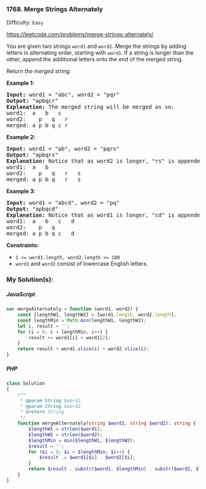 ### 1768. Merge Strings Alternately

Difficulty: `Easy`

https://leetcode.com/problems/merge-strings-alternately/



<p>You are given two strings <code>word1</code> and <code>word2</code>. Merge the strings by adding letters in alternating order, starting with <code>word1</code>. If a string is longer than the other, append the additional letters onto the end of the merged string.</p>
<p>Return <em>the merged string.</em></p>
<p><strong class="example">Example 1:</strong></p>
<pre><strong>Input:</strong> word1 = "abc", word2 = "pqr"
<strong>Output:</strong> "apbqcr"
<strong>Explanation:</strong>&nbsp;The merged string will be merged as so:
word1:  a   b   c
word2:    p   q   r
merged: a p b q c r
</pre>
<p><strong class="example">Example 2:</strong></p>
<pre><strong>Input:</strong> word1 = "ab", word2 = "pqrs"
<strong>Output:</strong> "apbqrs"
<strong>Explanation:</strong>&nbsp;Notice that as word2 is longer, "rs" is appended to the end.
word1:  a   b 
word2:    p   q   r   s
merged: a p b q   r   s
</pre>
<p><strong class="example">Example 3:</strong></p>
<pre><strong>Input:</strong> word1 = "abcd", word2 = "pq"
<strong>Output:</strong> "apbqcd"
<strong>Explanation:</strong>&nbsp;Notice that as word1 is longer, "cd" is appended to the end.
word1:  a   b   c   d
word2:    p   q 
merged: a p b q c   d
</pre>
<p><strong>Constraints:</strong></p>
<ul>
	<li><code>1 &lt;= word1.length, word2.length &lt;= 100</code></li>
	<li><code>word1</code> and <code>word2</code> consist of lowercase English letters.</li>
</ul>

### My Solution(s):

##### JavaScript

```js
var mergeAlternately = function (word1, word2) {
    const [lengthW1, lengthW2] = [word1.length, word2.length];
    const lengthMin = Math.min(lengthW1, lengthW2);
    let i, result = '';
    for (i = 0; i < lengthMin; i++) {
        result += word1[i] + word1[2];
    }
    return result + word1.slice(i) + word2.slice(i);
}
```

##### PHP

```php
class Solution
{
    /**
     * @param String $word1
     * @param String $word2
     * @return String
     */
    function mergeAlternately(string $word1, string $word2): string {
        $lengthW1 = strlen($word1);
        $lengthW2 = strlen($word2);
        $lengthMin = min($lengthW1, $lengthW2);
        $result = '';
        for ($i = 0; $i < $lengthMin; $i++) {
            $result .= $word1[$i] . $word2[$i];
        }
        return $result . substr($word1, $lengthMin) . substr($word2, $lengthMin);
    }
}
```

